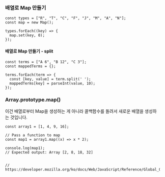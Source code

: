 ### 배열로 Map 만들기
```
const types = ["R", "T", "C", "F", "J", "M", "A", "N"];
const map = new Map();

types.forEach((key) => {
  map.set(key, 0);
});
```

#### 배열로 Map 만들기 - split
```
const terms = ["A 6", "B 12", "C 3"];
const mappedTerms = {};

terms.forEach(term => {
  const [key, value] = term.split(' ');
  mappedTerms[key] = parseInt(value, 10);
});
```

### Array.prototype.map()
이건 배열로부터 Map을 생성하는 게 아니라 콜백함수를 돌려서 새로운 배열을 생성하는 것입니다. 

```
const array1 = [1, 4, 9, 16];

// Pass a function to map
const map1 = array1.map((x) => x * 2);

console.log(map1);
// Expected output: Array [2, 8, 18, 32]


// https://developer.mozilla.org/ko/docs/Web/JavaScript/Reference/Global_Objects/Array/map
```
